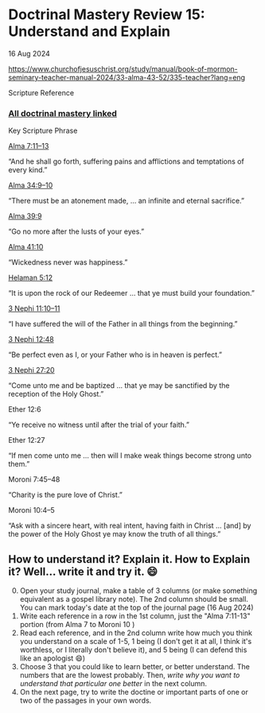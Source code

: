 # Doctrinal Mastery Review 15: Understand and Explain

16 Aug 2024

https://www.churchofjesuschrist.org/study/manual/book-of-mormon-seminary-teacher-manual-2024/33-alma-43-52/335-teacher?lang=eng

Scripture Reference

### [All doctrinal mastery linked](https://www.churchofjesuschrist.org/study/manual/doctrinal-mastery-core-document-2023/doctrinal-mastery-passages-and-key-phrases?lang=eng)

Key Scripture Phrase

[Alma 7:11–13](https://www.churchofjesuschrist.org/study/scriptures/bofm/alma/7.11-13?lang=eng#p11)

“And he shall go forth, suffering pains and afflictions and temptations of every kind.”

[Alma 34:9–10](https://www.churchofjesuschrist.org/study/scriptures/bofm/alma/34.9-10?lang=eng#p9)

“There must be an atonement made, … an infinite and eternal sacrifice.”

[Alma 39:9](https://www.churchofjesuschrist.org/study/scriptures/bofm/alma/39.9?lang=eng#p9)

“Go no more after the lusts of your eyes.”

[Alma 41:10](https://www.churchofjesuschrist.org/study/scriptures/bofm/alma/41.10?lang=eng#p10)

“Wickedness never was happiness.”

[Helaman 5:12](https://www.churchofjesuschrist.org/study/scriptures/bofm/hel/5.12?lang=eng#p12)

“It is upon the rock of our Redeemer … that ye must build your foundation.”

[3 Nephi 11:10–11](https://www.churchofjesuschrist.org/study/scriptures/bofm/3-ne/11.10-11?lang=eng#p10)

“I have suffered the will of the Father in all things from the beginning.”

[3 Nephi 12:48](https://www.churchofjesuschrist.org/study/scriptures/bofm/3-ne/12.48?lang=eng#p48)

“Be perfect even as I, or your Father who is in heaven is perfect.”

[3 Nephi 27:20](https://www.churchofjesuschrist.org/study/scriptures/bofm/3-ne/27.20?lang=eng#p20)

“Come unto me and be baptized … that ye may be sanctified by the reception of the Holy Ghost.”

Ether 12:6

“Ye receive no witness until after the trial of your faith.”

Ether 12:27

“If men come unto me … then will I make weak things become strong unto them.”

Moroni 7:45–48

“Charity is the pure love of Christ.”

Moroni 10:4–5

“Ask with a sincere heart, with real intent, having faith in Christ … [and] by the power of the Holy Ghost ye may know the truth of all things.”


## How to understand it? Explain it. How to Explain it? Well... write it and try it. :smile:

0. Open your study journal, make a table of 3 columns (or make something equivalent as a gospel library note). The 2nd column should be small. You can mark today's date at the top of the journal page (16 Aug 2024)
1. Write each reference in a row in the 1st column, just the "Alma 7:11-13" portion (from Alma 7 to Moroni 10 )
2. Read each reference, and in the 2nd column write how much you think you understand on a scale of 1-5, 1 being (I don't get it at all, I think it's worthless, or I literally don't believe it), and 5 being (I can defend this like an apologist :smile:)
3. Choose 3 that you could like to learn better, or better understand. The numbers that are the lowest probably. Then, *write why you want to understand that particular one better* in the next column.
4. On the next page, try to write the doctine or important parts of one or two of the passages in your own words.

